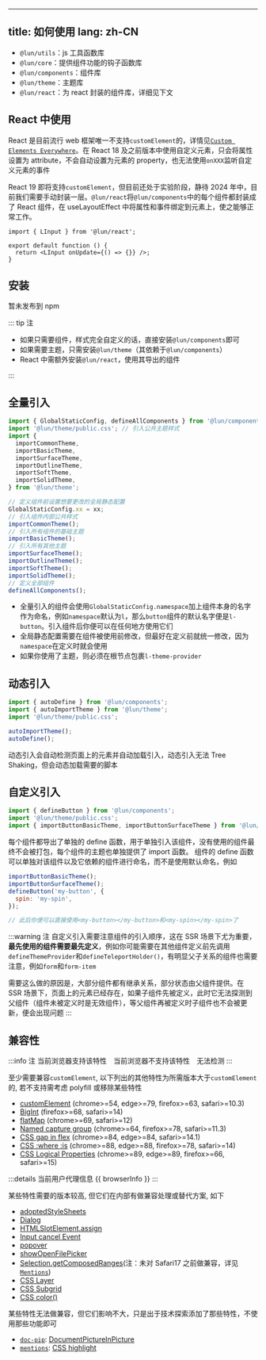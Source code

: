 <!--this file is copied from chinese md, remove this comment to update it, or it will be overwritten when next build-->
---
title: 如何使用
lang: zh-CN
---

- `@lun/utils`：js 工具函数库
- `@lun/core`：提供组件功能的钩子函数库
- `@lun/components`：组件库
- `@lun/theme`：主题库
- `@lun/react`：为 react 封装的组件库，详细见下文

## React 中使用

React 是目前流行 web 框架唯一不支持`customElement`的，详情见[`Custom Elements Everywhere`](https://custom-elements-everywhere.com/)。在 React 18 及之前版本中使用自定义元素，只会将属性设置为 attribute，不会自动设置为元素的 property，也无法使用`onXXX`监听自定义元素的事件

React 19 即将支持`customElement`，但目前还处于实验阶段，静待 2024 年中，目前我们需要手动封装一层。`@lun/react`将`@lun/components`中的每个组件都封装成了 React 组件，在 useLayoutEffect 中将属性和事件绑定到元素上，使之能够正常工作。

```tsx
import { LInput } from '@lun/react';

export default function () {
  return <LInput onUpdate={() => {}} />;
}
```

## 安装

暂未发布到 npm

::: tip 注

- 如果只需要组件，样式完全自定义的话，直接安装`@lun/components`即可
- 如果需要主题，只需安装`@lun/theme`（其依赖于`@lun/components`）
- React 中需额外安装`@lun/react`，使用其导出的组件

:::

## 全量引入

```js
import { GlobalStaticConfig, defineAllComponents } from '@lun/components';
import '@lun/theme/public.css'; // 引入公共主题样式
import {
  importCommonTheme,
  importBasicTheme,
  importSurfaceTheme,
  importOutlineTheme,
  importSoftTheme,
  importSolidTheme,
} from '@lun/theme';

// 定义组件前设置想要更改的全局静态配置
GlobalStaticConfig.xx = xx;
// 引入组件内部公共样式
importCommonTheme();
// 引入所有组件的基础主题
importBasicTheme();
// 引入所有其他主题
importSurfaceTheme();
importOutlineTheme();
importSoftTheme();
importSolidTheme();
// 定义全部组件
defineAllComponents();
```

- 全量引入的组件会使用`GlobalStaticConfig.namespace`加上组件本身的名字作为命名，例如`namespace`默认为`l`，那么`button`组件的默认名字便是`l-button`。引入组件后你便可以在任何地方使用它们
- 全局静态配置需要在组件被使用前修改，但最好在定义前就统一修改，因为`namespace`在定义时就会使用
- 如果你使用了主题，则必须在根节点包裹`l-theme-provider`

## 动态引入

```js
import { autoDefine } from '@lun/components';
import { autoImportTheme } from '@lun/theme';
import '@lun/theme/public.css';

autoImportTheme();
autoDefine();
```

动态引入会自动检测页面上的元素并自动加载引入，动态引入无法 Tree Shaking，但会动态加载需要的脚本

## 自定义引入

```js
import { defineButton } from '@lun/components';
import '@lun/theme/public.css';
import { importButtonBasicTheme, importButtonSurfaceTheme } from '@lun/theme';
```

每个组件都导出了单独的 define 函数，用于单独引入该组件，没有使用的组件最终不会被打包，每个组件的主题也单独提供了 import 函数。
组件的 define 函数可以单独对该组件以及它依赖的组件进行命名，而不是使用默认命名，例如

```js
importButtonBasicTheme();
importButtonSurfaceTheme();
defineButton('my-button', {
  spin: 'my-spin',
});

// 此后你便可以直接使用<my-button></my-button>和<my-spin></my-spin>了
```

:::warning 注
自定义引入需要注意组件的引入顺序，这在 SSR 场景下尤为重要，**最先使用的组件需要最先定义**，例如你可能需要在其他组件定义前先调用`defineThemeProvider`和`defineTeleportHolder()`，有明显父子关系的组件也需要注意，例如`form`和`form-item`

需要这么做的原因是，大部分组件都有继承关系，部分状态由父组件提供。在 SSR 场景下，页面上的元素已经存在，如果子组件先被定义，此时它无法探测到父组件（组件未被定义时是无效组件），等父组件再被定义时子组件也不会被更新，便会出现问题
:::

## 兼容性

:::info 注
<Support :is="true" /> 当前浏览器支持该特性
<Support :is="false" style="margin-left: 10px;" /> 当前浏览器不支持该特性
<l-icon name="help" style="margin-left: 10px;" /> 无法检测
:::

至少需要兼容`customElement`, 以下列出的其他特性为所需版本大于`customElement`的, 若不支持需考虑 polyfill 或移除某些特性

- [customElement](https://caniuse.com/?search=customElement) (chrome>=54, edge>=79, firefox>=63, safari>=10.3)
- [BigInt](https://caniuse.com/?search=BigInt) (firefox>=68, safari>=14)
- [flatMap](https://caniuse.com/?search=flatMap) (chrome>=69, safari>=12)
- [Named capture group](https://caniuse.com/?search=Named%20capture%20group) (chrome>=64, firefox>=78, safari>=11.3)
- [CSS gap in flex](https://caniuse.com/?search=flex-gap) (chrome>=84, edge>=84, safari>=14.1)
- [CSS :where :is](https://caniuse.com/?search=where) (chrome>=88, edge>=88, firefox>=78, safari>=14)
- [CSS Logical Properties](https://caniuse.com/?search=CSS%20Logical%20Properties) (chrome>=89, edge>=89, firefox>=66, safari>=15)

:::details 当前用户代理信息
{{ browserInfo }}
:::

某些特性需要的版本较高, 但它们在内部有做兼容处理或替代方案, 如下

- <Support is="adoptedStyleSheets" /> [adoptedStyleSheets](https://caniuse.com/?search=adoptedStyleSheets)
- <Support is="Dialog" /> [Dialog](https://caniuse.com/?search=Dialog)
- <Support is="slotAssign" /> [HTMLSlotElement.assign](https://caniuse.com/?search=HTMLSlotElement.assign)
- <Support is="inputCancel" /> [Input cancel Event](https://caniuse.com/?search=HTMLInputElement%20cancel)
- <Support is="popover" /> [popover](https://caniuse.com/?search=popover)
- <Support is="showOpenFilePicker" /> [showOpenFilePicker](https://caniuse.com/?search=showOpenFilePicker)
- <Support is="getComposedRanges" /> [Selection.getComposedRanges](https://caniuse.com/?search=getComposedRanges)(注：未对 Safari17 之前做兼容，详见[`Mentions`](/components/mentions/))
- <Support is="layer" /> [CSS Layer](https://caniuse.com/?search=layer)
- <Support is="subgrid" /> [CSS Subgrid](https://caniuse.com/?search=Subgrid)
- <Support is="color" /> [CSS color()](<https://caniuse.com/?search=color()>)

某些特性无法做兼容，但它们影响不大，只是出于技术探索添加了那些特性，不使用那些功能即可

- <Support is="docPip" /> [`doc-pip`](/components/doc-pip/): [DocumentPictureInPicture](https://caniuse.com/?search=DocumentPictureInPicture)
- <Support is="highlight" /> [`mentions`](/components/mentions/): [CSS highlight](https://caniuse.com/?search=highlight)

<script setup>
  import { inBrowser } from '@lun/utils';
  const browserInfo = inBrowser ? navigator.userAgent : '';
</script>
